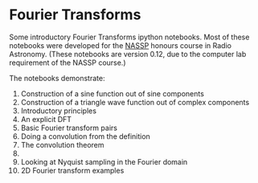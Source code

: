 Fourier Transforms
==================

Some introductory Fourier Transforms ipython notebooks. Most of these notebooks were developed for the [NASSP](http://www.star.ac.za) honours course in Radio Astronomy.
(These notebooks are version 0.12, due to the computer lab requirement of the NASSP course.)

The notebooks demonstrate:

1. Construction of a sine function out of sine components
2. Construction of a triangle wave function out of complex components
3. Introductory principles
4. An explicit DFT
5. Basic Fourier transform pairs
6. Doing a convolution from the definition
7. The convolution theorem
8. <coming>
9. Looking at Nyquist sampling in the Fourier domain
10. 2D Fourier transform examples

